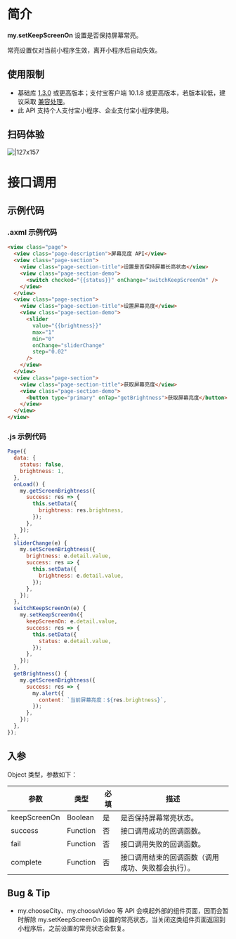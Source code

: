 # 简介

**my.setKeepScreenOn** 设置是否保持屏幕常亮。

常亮设置仅对当前小程序生效，离开小程序后自动失效。


## 使用限制

- 基础库 [1.3.0](https://opendocs.alipay.com/mini/framework/lib) 或更高版本；支付宝客户端 10.1.8 或更高版本，若版本较低，建议采取 [兼容处理](https://opendocs.alipay.com/mini/framework/compatibility)。
- 此 API 支持个人支付宝小程序、企业支付宝小程序使用。

## 扫码体验

![|127x157](https://gw.alipayobjects.com/zos/skylark-tools/public/files/36116125389be0190f5b4e446bfc93fa.jpeg#align=left&display=inline&height=157&margin=%5Bobject%20Object%5D&originHeight=157&originWidth=127&status=done&style=stroke&width=127)

# 接口调用

## 示例代码

### .axml 示例代码
```html
<view class="page">
  <view class="page-description">屏幕亮度 API</view>
  <view class="page-section">
    <view class="page-section-title">设置是否保持屏幕长亮状态</view>
    <view class="page-section-demo">
      <switch checked="{{status}}" onChange="switchKeepScreenOn" />
    </view>
  </view>
  <view class="page-section">
    <view class="page-section-title">设置屏幕亮度</view>
    <view class="page-section-demo">
      <slider
        value="{{brightness}}"
        max="1"
        min="0"
        onChange="sliderChange"
        step="0.02"
      />
    </view>
  </view>
  <view class="page-section">
    <view class="page-section-title">获取屏幕亮度</view>
    <view class="page-section-demo">
      <button type="primary" onTap="getBrightness">获取屏幕亮度</button>
    </view>
  </view>
</view>
```

### .js 示例代码
```javascript
Page({
  data: {
    status: false,
    brightness: 1,
  },
  onLoad() {
    my.getScreenBrightness({
      success: res => {
        this.setData({
          brightness: res.brightness,
        });
      },
    });
  },
  sliderChange(e) {
    my.setScreenBrightness({
      brightness: e.detail.value,
      success: res => {
        this.setData({
          brightness: e.detail.value,
        });
      },
    });
  },
  switchKeepScreenOn(e) {
    my.setKeepScreenOn({
      keepScreenOn: e.detail.value,
      success: res => {
        this.setData({
          status: e.detail.value,
        });
      },
    });
  },
  getBrightness() {
    my.getScreenBrightness({
      success: res => {
        my.alert({
          content: `当前屏幕亮度：${res.brightness}`,
        });
      },
    });
  },
});
```

## 入参

Object 类型，参数如下：

| **参数** | **类型** | **必填** | **描述** |
| --- | --- | --- | --- |
| keepScreenOn | Boolean | 是 | 是否保持屏幕常亮状态。 |
| success | Function | 否 | 接口调用成功的回调函数。 |
| fail | Function | 否 | 接口调用失败的回调函数。 |
| complete | Function | 否 | 接口调用结束的回调函数（调用成功、失败都会执行）。 |

## Bug & Tip

* my.chooseCity、my.chooseVideo 等 API 会唤起外部的组件页面，因而会暂时解除 my.setKeepScreenOn 设置的常亮状态，当关闭这类组件页面返回到小程序后，之前设置的常亮状态会恢复。


